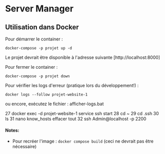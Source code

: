 #  Server Manager

## Utilisation dans Docker

Pour démarrer le container :
````
docker-compose -p projet up -d
````

Le projet devrait être disponible à l'adresse suivante [http://localhost:8000]


Pour fermer le container :
````
docker-compose -p projet down
````

Pour vérifier les logs d'erreur (pratique lors du développement!) :

````
docker logs --follow projet-website-1
````

ou encore, exécutez le fichier : afficher-logs.bat

 27  docker exec -d projet-website-1 service ssh start
   28  cd ~
   29  cd .ssh
   30  ls
   31  nano know_hosts
   effacer tout
   32  ssh Admin@localhost -p 2200


#### Notes:

- Pour recréer l'image : `docker compose build` (ceci ne devrait pas être nécessaire)